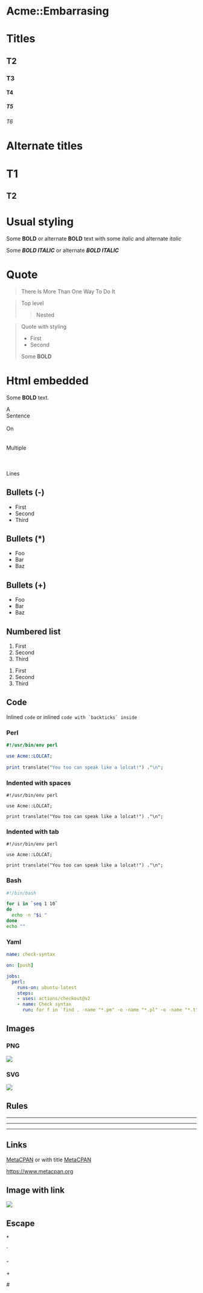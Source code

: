 # Acme::Embarrasing

# Titles
## T2
### T3
#### T4
##### T5
###### T6

# Alternate titles
T1
==
T2
--

# Usual styling
Some **BOLD** or alternate __BOLD__ text with some *italic* and alternate _italic_

Some ***BOLD ITALIC*** or alternate ___BOLD ITALIC___

# Quote
> There Is More Than One Way To Do It

> Top level
>> Nested

> Quote with styling
> - First
> - Second
>
> Some **BOLD** 

# Html embedded
Some <strong>BOLD</strong> text.

A
<br/>
Sentence
<br/>
<br/>
On
<br/>
<br/>
<br/>
Multiple
<br/>
<br/>
<br/>
<br/>
Lines

## Bullets (-)
- First
- Second
- Third

## Bullets (\*)
- Foo
- Bar
- Baz

## Bullets (+)
+ Foo
+ Bar
+ Baz

## Numbered list
1. First
2. Second
3. Third

1) First
2) Second
3) Third


## Code
Inlined `code` or inlined ``code with `backticks` inside``

### Perl
```perl
#!/usr/bin/env perl

use Acme::LOLCAT;
 
print translate("You too can speak like a lolcat!") ."\n";
```

### Indented with spaces
    #!/usr/bin/env perl

    use Acme::LOLCAT;
 
    print translate("You too can speak like a lolcat!") ."\n";

### Indented with tab
	#!/usr/bin/env perl

	use Acme::LOLCAT;
 
	print translate("You too can speak like a lolcat!") ."\n";

### Bash
```bash
#!/bin/bash

for i in `seq 1 10`
do
  echo -n "$i "
done
echo ""
```

### Yaml
```yml
name: check-syntax

on: [push]

jobs:
  perl:
    runs-on: ubuntu-latest
    steps:
    - uses: actions/checkout@v2
    - name: Check syntax 
      run: for f in `find . -name "*.pm" -o -name "*.pl" -o -name "*.t"`; do perl -c $f; done
```

## Images
### PNG
![](https://raw.githubusercontent.com/thibaultduponchelle/Acme-Markdown-Embarrassing/master/tux.png)

### SVG
![](https://raw.githubusercontent.com/thibaultduponchelle/Acme-Markdown-Embarrassing/master/tux.svg)

## Rules
***

---

________________

## Links
[MetaCPAN](https://metacpan.org) or with title [MetaCPAN](https://metacpan.org "MetaCPAN")

<https://www.metacpan.org>

## Image with link
[![](https://raw.githubusercontent.com/thibaultduponchelle/Acme-Markdown-Embarrassing/master/tux.png)](https://linuxfr.org/)

## Escape 
\* 

\` 

\-

\+

\#

